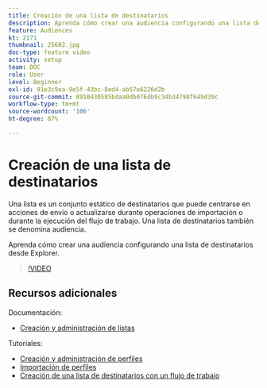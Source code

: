 ```yaml
---
title: Creación de una lista de destinatarios
description: Aprenda cómo crear una audiencia configurando una lista de destinatarios desde Explorer.
feature: Audiences
kt: 2171
thumbnail: 25602.jpg
doc-type: feature video
activity: setup
team: DOC
role: User
level: Beginner
exl-id: 91e3c9ea-9e5f-43bc-8ed4-ab57e6226d2b
source-git-commit: 8910430585bdaa0db076db9c34b34798f649d39c
workflow-type: tm+mt
source-wordcount: '106'
ht-degree: 87%

---
```


# Creación de una lista de destinatarios

Una lista es un conjunto estático de destinatarios que puede centrarse en acciones de envío o actualizarse durante operaciones de importación o durante la ejecución del flujo de trabajo. Una lista de destinatarios también se denomina audiencia.

Aprenda cómo crear una audiencia configurando una lista de destinatarios desde Explorer.

>[!VIDEO](https://video.tv.adobe.com/v/25602/quality=12)

## Recursos adicionales

Documentación:

* [Creación y administración de listas](https://experienceleague.adobe.com/docs/campaign-classic/using/getting-started/profile-management/creating-and-managing-lists.html?lang=en)

Tutoriales:

* [Creación y administración de perfiles](/help/profile-management/create-and-manage-profiles.md)
* [Importación de perfiles](/help/data-management/importing-profiles.md)
* [Creación de una lista de destinatarios con un flujo de trabajo](/help/profile-management/creating-a-list-of-recipients-with-a-workflow.md)
